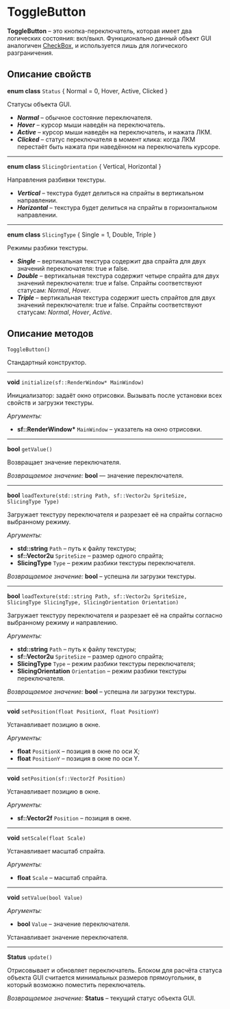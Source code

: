 # ToggleButton
**ToggleButton** – это кнопка-переключатель, которая имеет два логических состояния: вкл/выкл. Функционально данный объект GUI аналогичен [CheckBox](https://github.com/DUB1401/DUBGUI/blob/main/Documentation/CheckBox.md), и используется лишь для логического разграничения.

## Описание свойств

**enum class** `Status` { Normal = 0, Hover, Active, Clicked }

Статусы объекта GUI.

* _**Normal**_ – обычное состояние переключателя.
* _**Hover**_ – курсор мыши наведён на переключатель.
* _**Active**_ – курсор мыши наведён на переключатель, и нажата ЛКМ.
* _**Clicked**_ – статус переключателя в момент клика: когда ЛКМ перестаёт быть нажата при наведённом на переключатель курсоре.
___

**enum class** `SlicingOrientation` { Vertical, Horizontal }

Направления разбивки текстуры.
		
* _**Vertical**_ – текстура будет делиться на спрайты в вертикальном направлении.
* _**Horizontal**_ – текстура будет делиться на спрайты в горизонтальном направлении.
___

**enum class** `SlicingType` { Single = 1, Double, Triple }

Режимы разбики текстуры.

* _**Single**_ – вертикальная текстура содержит два спрайта для двух значений переключателя: true и false.
* _**Double**_ – вертикальная текстура содержит четыре спрайта для двух значений переключателя: true и false. Спрайты соответствуют статусам: _Normal_, _Hover_.
* _**Triple**_ – вертикальная текстура содержит шесть спрайтов для двух значений переключателя: true и false. Спрайты соответствуют статусам: _Normal_, _Hover_, _Active_.

## Описание методов

`ToggleButton()`

Стандартный конструктор.
___

**void** `initialize(sf::RenderWindow* MainWindow)`

Инициализатор: задаёт окно отрисовки. Вызывать после установки всех свойств и загрузки текстуры.

_Аргументы:_

* **sf::RenderWindow\*** `MainWindow` – указатель на окно отрисовки.
___

**bool** `getValue()`

Возвращает значение переключателя.

_Возвращаемое значение:_ **bool** — значение переключателя.
___

**bool** `loadTexture(std::string Path, sf::Vector2u SpriteSize, SlicingType Type)`

Загружает текстуру переключателя и разрезает её на спрайты согласно выбранному режиму.

_Аргументы:_

* **std::string** `Path` – путь к файлу текстуры;
* **sf::Vector2u** `SpriteSize` – размер одного спрайта;
* **SlicingType** `Type` – режим разбики текстуры переключателя.

_Возвращаемое значение:_ **bool** – успешна ли загрузки текстуры.
___

**bool** `loadTexture(std::string Path, sf::Vector2u SpriteSize, SlicingType SlicingType, SlicingOrientation Orientation)`

Загружает текстуру переключателя и разрезает её на спрайты согласно выбранному режиму и направлению.

_Аргументы:_

* **std::string** `Path` – путь к файлу текстуры;
* **sf::Vector2u** `SpriteSize` – размер одного спрайта;
* **SlicingType** `Type` – режим разбики текстуры переключателя;
* **SlicingOrientation** `Orientation` – режим разбики текстуры переключателя.

_Возвращаемое значение:_ **bool** – успешна ли загрузки текстуры.
___

**void** `setPosition(float PositionX, float PositionY)`

Устанавливает позицию в окне.

_Аргументы:_

* **float** `PositionX` – позиция в окне по оси X;
* **float** `PositionY` – позиция в окне по оси Y.
___

**void** `setPosition(sf::Vector2f Position)`

Устанавливает позицию в окне.

_Аргументы:_

* **sf::Vector2f** `Position` – позиция в окне.
___

**void** `setScale(float Scale)`
	
Устанавливает масштаб спрайта.

_Аргументы:_

* **float** `Scale` – масштаб спрайта.
___
	
**void** `setValue(bool Value)`

_Аргументы:_

* **bool** `Value` – значение переключателя.

Устанавливает значение переключателя.
___
	
**Status** `update()`

Отрисовывает и обновляет переключатель. Блоком для расчёта статуса объекта GUI считается минимальных размеров прямоугольник, в который возможно поместить переключатель.

_Возвращаемое значение:_ **Status** – текущий статус объекта GUI.
	


